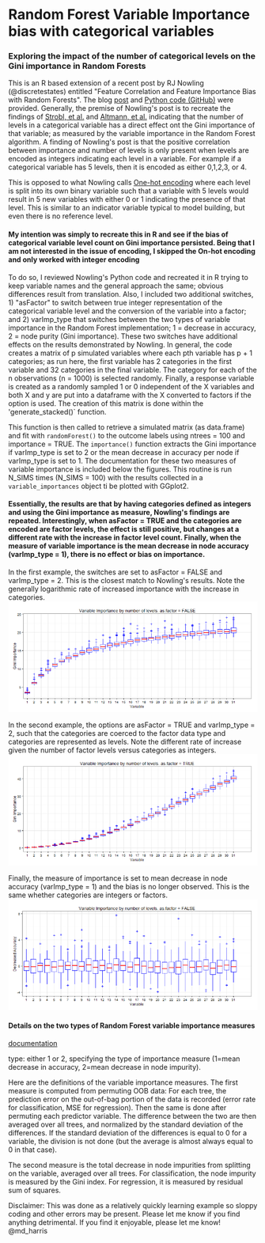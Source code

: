 # Random Forest Variable Importance bias with categorical variables

### Exploring the impact of the number of categorical levels on the Gini importance in Random Forests

This is an R based extension of a recent post by RJ Nowling (@discretestates) entitled "Feature Correlation and Feature Importance Bias with Random Forests".
The blog [post](http://rnowling.github.io/machine/learning/2015/08/10/random-forest-bias.html) and [Python code (GitHub)](https://gist.github.com/rnowling/a47f5f61bcf9df61d73e)
were provided.  Generally, the premise of Nowling's post is to recreate the findings of [Strobl, et al.](http://www.biomedcentral.com/1471-2105/8/25)
and [Altmann, et al.](http://bioinformatics.oxfordjournals.org/content/26/10/1340.short) indicating that the number of levels in a categorical variable has a direct effect ont the Gini importance of that variable; as measured by the variable importance in the Random Forest algorithm.
A finding of Nowling's post is that the positive correlation between importance and number of levels is only present when levels are encoded as integers indicating each level in a variable.  For example if a categorical variable has 5 levels, then it is encoded as either 0,1,2,3, or 4.
 
This is opposed to what Nowling calls [One-hot encoding](https://en.wikipedia.org/wiki/One-hot) where each level is split into its own binary variable such that a variable with 5 levels would result in 5 new variables with either 0 or 1 indicating the presence of that level. This is similar to an indicator variable typical to model building, but even there is no reference level.

#### My intention was simply to recreate this in R and see if the bias of categorical variable level count on Gini importance persisted.  Being that I am not interested in the issue of encoding, I skipped the On-hot encoding and only worked with integer encoding

To do so, I reviewed Nowling's Python code and recreated it in R trying to keep variable names and the general approach the same; obvious differences result from translation.
Also, I included two additional switches, 1) "asFactor" to switch between true integer representation of the categorical variable level and the conversion of the variable into a factor; and 2) varImp_type that switches between the two types of variable importance in the Random Forest implementation; 1 = decrease in accuracy, 2 = node purity (Gini importance).
These two switches have additional effects on the results demonstrated by Nowling.  In general, the code creates a matrix of p simulated variables where each pth variable has p + 1 categories; as run here, the first variable has 2 categories in the first variable and 32 categories in the final variable.
The category for each of the n observations (n = 1000) is selected randomly. Finally, a response variable is created as a randomly sampled 1 or 0 independent of the X variables and both X and y are put into a dataframe with the X converted to factors if the option is used. The creation of this matrix is done within the 'generate_stacked()` function.

This function is then called to retrieve a simulated matrix (as data.frame) and fit with `randomForest()` to the outcome labels using ntrees = 100 and importance = TRUE.  The `importance()` function extracts the Gini importance if varImp_type is set to 2 or the mean decrease in accuracy per node if varImp_type is set to 1. The documentation for these two measures of variable importance is included below the figures.
This routine is run N_SIMS times (N_SIMS = 100) with the results collected in a `variable_importances` object ti be plotted with GGplot2.

#### Essentially, the results are that by having categories defined as integers and using the Gini importance as measure, Nowling's findings are repeated.  Interestingly, when asFactor = TRUE and the categories are encoded are factor levels, the effect is still positive, but changes at a different rate with the increase in factor level count.  Finally, when the measure of variable importance is the mean decrease in node accuracy (varImp_type = 1), there is no effect or bias on importance. 

In the first example, the switches are set to asFactor = FALSE and varImp_type = 2.  This is the closest match to Nowling's results.  Note the generally logarithmic rate of increased importance with the increase in categories. 
![alt tag](https://github.com/mrecos/RF_bias_r/blob/master/graphics/RF_bias_factor_false.png)
 
In the second example, the options are asFactor = TRUE and varImp_type = 2, such that the categories are coerced to the factor data type and categories are represented as levels.  Note the different rate of increase given the number of factor levels versus categories as integers.
![alt tag](https://github.com/mrecos/RF_bias_r/blob/master/graphics/RF_bias_factor_true.png)

Finally, the measure of importance is set to mean decrease in node accuracy (varImp_type = 1) and the bias is no longer observed.  This is the same whether categories are integers or factors.
![alt tag](https://github.com/mrecos/RF_bias_R/blob/master/graphics/RF_Accuracy.png)


#### Details on the two types of Random Forest variable importance measures
[documentation](http://www.inside-r.org/packages/cran/randomForest/docs/importance)

type:
either 1 or 2, specifying the type of importance measure (1=mean decrease in accuracy, 2=mean decrease in node impurity).

Here are the definitions of the variable importance measures. The first measure is computed from permuting OOB data: For each tree, the prediction error on the out-of-bag portion of the data is recorded (error rate for classification, MSE for regression). Then the same is done after permuting each predictor variable. The difference between the two are then averaged over all trees, and normalized by the standard deviation of the differences. If the standard deviation of the differences is equal to 0 for a variable, the division is not done (but the average is almost always equal to 0 in that case).

The second measure is the total decrease in node impurities from splitting on the variable, averaged over all trees. For classification, the node impurity is measured by the Gini index. For regression, it is measured by residual sum of squares.


Disclaimer: This was done as a relatively quickly learning example so sloppy coding and other errors may be present. Please let me know if you find anything detrimental.
If you find it enjoyable, please let me know! @md_harris


